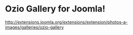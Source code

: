 Ozio Gallery for Joomla!
====
http://extensions.joomla.org/extensions/extension/photos-a-images/galleries/ozio-gallery
